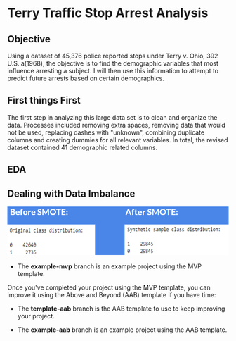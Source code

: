 # Terry Traffic Stop Arrest Analysis

## Objective
Using a dataset of 45,376 police reported stops under Terry v. Ohio, 392 U.S. a(1968), the objective is to find the demographic variables that most influence arresting a subject. I will then use this information to attempt to predict future arrests based on certain demographics.

## First things First
The first step in analyzing this large data set is to clean and organize the data.  Processes included removing extra spaces, removing data that would not be used, replacing dashes with "unknown", combining duplicate columns and creating dummies for all relevant variables.  In total, the revised dataset contained 41 demographic related columns.

## EDA

## Dealing with Data Imbalance
![Optional Text](https://github.com/crissymae/TerryTrafficStops/blob/master/Before%20and%20After%20Smote.png)



- The **example-mvp** branch is an example project using the MVP template.

Once you've completed your project using the MVP template, you can improve it using the Above and Beyond (AAB) template if you have time:

- The **template-aab** branch is the AAB template to use to keep improving your project.

- The **example-aab** branch is an example project using the AAB template.

